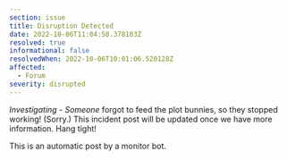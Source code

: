 ```yaml
---
section: issue
title: Disruption Detected
date: 2022-10-06T11:04:58.378103Z
resolved: true
informational: false
resolvedWhen: 2022-10-06T10:01:06.520128Z
affected:
  - Forum
severity: disrupted
---
```

*Investigating* - _Someone_ forgot to feed the plot bunnies, so they stopped working! (Sorry.) This incident post will be updated once we have more information. Hang tight!

This is an automatic post by a monitor bot.
        